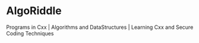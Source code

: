 # AlgoRiddle
Programs in Cxx | Algorithms and DataStructures | Learning Cxx and Secure Coding Techniques
